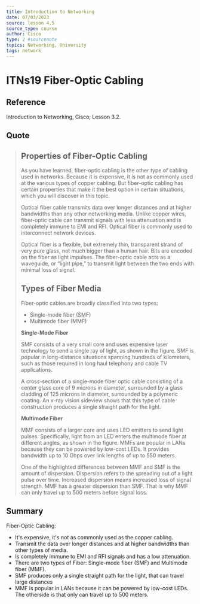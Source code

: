 ```yaml
---
title: Introduction to Networking
date: 07/03/2023
source: lesson 4.5
source_type: course
author: Cisco
type: 2 #sourcenote
topics: Networking, University
tags: network
---
```

# ITNs19 Fiber-Optic Cabling

## **Reference**
Introduction to Networking, Cisco; Lesson 3.2.

## **Quote**
> ## Properties of Fiber-Optic Cabling
> As you have learned, fiber-optic cabling is the other type of cabling used in networks. Because it is expensive, it is not as commonly used at the various types of copper cabling. But fiber-optic cabling has certain properties that make it the best option in certain situations, which you will discover in this topic.
> 
> Optical fiber cable transmits data over longer distances and at higher bandwidths than any other networking media. Unlike copper wires, fiber-optic cable can transmit signals with less attenuation and is completely immune to EMI and RFI. Optical fiber is commonly used to interconnect network devices.
> 
> Optical fiber is a flexible, but extremely thin, transparent strand of very pure glass, not much bigger than a human hair. Bits are encoded on the fiber as light impulses. The fiber-optic cable acts as a waveguide, or “light pipe,” to transmit light between the two ends with minimal loss of signal.
> 
> ## Types of Fiber Media
> Fiber-optic cables are broadly classified into two types:
> 
> -   Single-mode fiber (SMF)
> -   Multimode fiber (MMF)
> 
> 
> **Single-Mode Fiber**
> 
> SMF consists of a very small core and uses expensive laser technology to send a single ray of light, as shown in the figure. SMF is popular in long-distance situations spanning hundreds of kilometers, such as those required in long haul telephony and cable TV applications.
> 
> A cross-section of a single-mode fiber optic cable consisting of a center glass core of 9 microns in diameter, surrounded by a glass cladding of 125 microns in diameter, surrounded by a polymeric coating. An x-ray vision sideview shows that this type of cable construction produces a single straight path for the light.
> 
> **Multimode Fiber**
> 
> MMF consists of a larger core and uses LED emitters to send light pulses. Specifically, light from an LED enters the multimode fiber at different angles, as shown in the figure. MMFs are popular in LANs because they can be powered by low-cost LEDs. It provides bandwidth up to 10 Gbps over link lengths of up to 550 meters.
> 
> One of the highlighted differences between MMF and SMF is the amount of dispersion. Dispersion refers to the spreading out of a light pulse over time. Increased dispersion means increased loss of signal strength. MMF has a greater dispersion than SMF. That is why MMF can only travel up to 500 meters before signal loss.

## **Summary**
Fiber-Optic Cabling:
- It's expensive, it's not as commonly used as the copper cabling.
- Transmit the data over longer distances and at higher bandwidths than other types of media.
- Is completely immune to EMI and RFI signals and has a low attenuation.
- There are two types of Fiber: Single-mode fiber (SMF) and Multimode fiber (MMF).
- SMF produces only a single straight path for the light, that can travel large distances
- MMF is popular in LANs because it can be powered by low-cost LEDs. The otherside is that only can travel up to 500 meters.